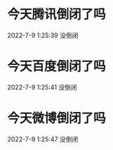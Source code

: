 # 今天腾讯倒闭了吗

2022-7-9 1:25:39 没倒闭

# 今天百度倒闭了吗

2022-7-9 1:25:41 没倒闭

# 今天微博倒闭了吗

2022-7-9 1:25:47 没倒闭


